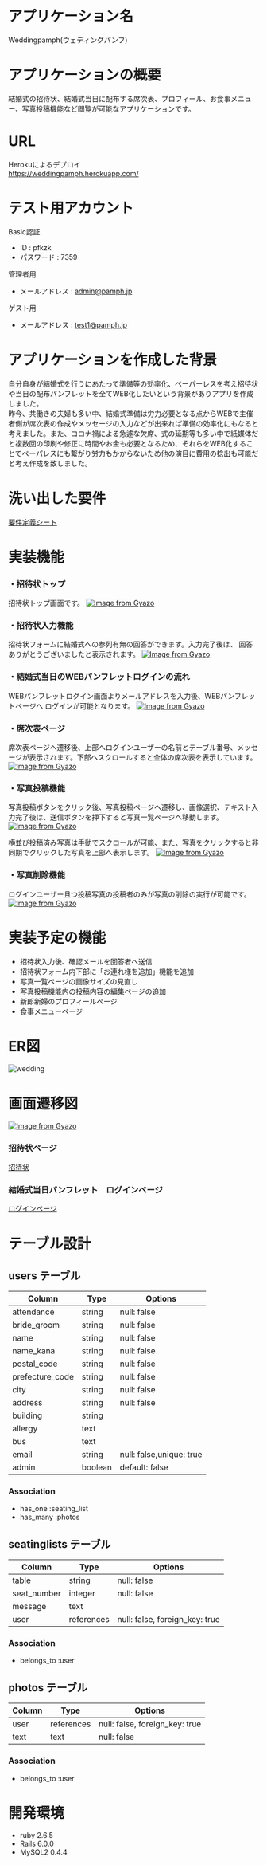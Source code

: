 # アプリケーション名
Weddingpamph(ウェディングパンフ)  

# アプリケーションの概要
結婚式の招待状、結婚式当日に配布する席次表、プロフィール、お食事メニュー、写真投稿機能など閲覧が可能なアプリケーションです。

# URL
Herokuによるデプロイ  
https://weddingpamph.herokuapp.com/

# テスト用アカウント
Basic認証  
- ID : pfkzk  
- パスワード : 7359  

管理者用  
- メールアドレス : admin@pamph.jp  

ゲスト用  
- メールアドレス : test1@pamph.jp  

# アプリケーションを作成した背景
自分自身が結婚式を行うにあたって準備等の効率化、ペーパーレスを考え招待状や当日の配布パンフレットを全てWEB化したいという背景がありアプリを作成しました。  
昨今、共働きの夫婦も多い中、結婚式準備は労力必要となる点からWEBで主催者側が席次表の作成やメッセージの入力などが出来れば準備の効率化にもなると考えました。また、コロナ禍による急遽な欠席、式の延期等も多い中で紙媒体だと複数回の印刷や修正に時間やお金も必要となるため、それらをWEB化することでペーパレスにも繋がり労力もかからないため他の演目に費用の捻出も可能だと考え作成を致しました。

# 洗い出した要件
[要件定義シート](https://docs.google.com/spreadsheets/d/1AScIBReq_3MnZccxr85HZuclkoOBhaAY1jD-Ft3wslw/edit#gid=982722306)

# 実装機能
### ・招待状トップ
招待状トップ画面です。
[![Image from Gyazo](https://i.gyazo.com/54f42671f6cb068ab62bebb5a963bfad.gif)](https://gyazo.com/54f42671f6cb068ab62bebb5a963bfad)

### ・招待状入力機能
招待状フォームに結婚式への参列有無の回答ができます。入力完了後は、
回答ありがとうございましたと表示されます。
[![Image from Gyazo](https://i.gyazo.com/54f42671f6cb068ab62bebb5a963bfad.gif)](https://gyazo.com/54f42671f6cb068ab62bebb5a963bfad)

### ・結婚式当日のWEBパンフレットログインの流れ
WEBパンフレットログイン画面よりメールアドレスを入力後、WEBパンフレットページへ
ログインが可能となります。
[![Image from Gyazo](https://i.gyazo.com/4d188134c9df85dc1812574780bc99da.gif)](https://gyazo.com/4d188134c9df85dc1812574780bc99da)

### ・席次表ページ
席次表ページへ遷移後、上部へログインユーザーの名前とテーブル番号、メッセージが表示されます。下部へスクロールすると全体の席次表を表示しています。
[![Image from Gyazo](https://i.gyazo.com/3fa9aefcdd4f324492f2c10ba4b05568.gif)](https://gyazo.com/3fa9aefcdd4f324492f2c10ba4b05568)

### ・写真投稿機能
写真投稿ボタンをクリック後、写真投稿ページへ遷移し、画像選択、テキスト入力完了後は、送信ボタンを押下すると写真一覧ページへ移動します。
[![Image from Gyazo](https://i.gyazo.com/1c5e5cfeb8cf1bc4645acc17be252455.gif)](https://gyazo.com/1c5e5cfeb8cf1bc4645acc17be252455)

横並び投稿済み写真は手動でスクロールが可能、また、写真をクリックすると非同期でクリックした写真を上部へ表示します。
[![Image from Gyazo](https://i.gyazo.com/d0601b281d0da5cb37f44c1f746eb560.gif)](https://gyazo.com/d0601b281d0da5cb37f44c1f746eb560)


### ・写真削除機能
ログインユーザー且つ投稿写真の投稿者のみが写真の削除の実行が可能です。
[![Image from Gyazo](https://i.gyazo.com/79a101794129096a8e14458e675c17d7.gif)](https://gyazo.com/79a101794129096a8e14458e675c17d7)

# 実装予定の機能
- 招待状入力後、確認メールを回答者へ送信  
- 招待状フォーム内下部に「お連れ様を追加」機能を追加  
- 写真一覧ページの画像サイズの見直し  
- 写真投稿機能内の投稿内容の編集ページの追加  
- 新郎新婦のプロフィールページ  
- 食事メニューページ

# ER図
![wedding](https://user-images.githubusercontent.com/100673178/166861337-7a52789b-8fc8-4d8e-9e4c-59f9720a6d3d.png)

# 画面遷移図
[![Image from Gyazo](https://i.gyazo.com/951ef69a4902035156cbfbb16348457e.png)](https://gyazo.com/951ef69a4902035156cbfbb16348457e)

### 招待状ページ
[招待状](https://weddingpamph.herokuapp.com/)

### 結婚式当日パンフレット　ログインページ
[ログインページ](https://weddingpamph.herokuapp.com/users/sign_in)


#  テーブル設計

## users テーブル

| Column             | Type    | Options                  |
| ------------------ | ------- | -------------------------|
| attendance         | string  | null: false              |
| bride_groom        | string  | null: false              |
| name               | string  | null: false              |
| name_kana          | string  | null: false              |
| postal_code        | string  | null: false              |
| prefecture_code    | string  | null: false              |
| city               | string  | null: false              |
| address            | string  | null: false              |
| building           | string  |                          |
| allergy            | text    |                          |
| bus                | text    |                          |
| email              | string  | null: false,unique: true |
| admin              | boolean | default: false           |


### Association

- has_one :seating_list
- has_many :photos

## seatinglists テーブル

| Column           | Type       | Options                        |
| ---------------- | ---------- | ------------------------------ |
| table            | string     | null: false                    |
| seat_number      | integer    | null: false                    |
| message          | text       |                                |
| user             | references | null: false, foreign_key: true |

### Association

- belongs_to :user


## photos テーブル

| Column     | Type       | Options                        |
| ---------- | ---------- | ------------------------------ |
| user       | references | null: false, foreign_key: true |
| text       | text       | null: false                    |

### Association

- belongs_to :user

# 開発環境

- ruby 2.6.5
- Rails 6.0.0
- MySQL2 0.4.4